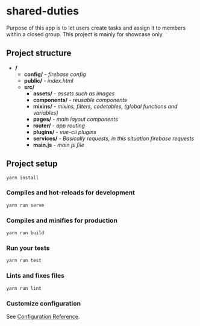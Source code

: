 # shared-duties
Purpose of this app is to let users create tasks and assign it to members within a closed group.
This project is mainly for showcase only

## Project structure
* **<root>/**
  * **config/** - *firebase config*
  * **public/** - *index.html*
  * **src/**
    * **assets/** - *assets such as images*
    * **components/** - *reusable components*
    * **mixins/** - *mixins, filters, codetables, (global functions and variables)*
    * **pages/** - *main layout components*
    * **router/** - *app routing*
    * **plugins/** - *vue-cli plugins*
    * **services/** - *Basically requests, in this situation firebase requests*
    * **main.js** - *main js file*

## Project setup
```
yarn install
```

### Compiles and hot-reloads for development
```
yarn run serve
```

### Compiles and minifies for production
```
yarn run build
```

### Run your tests
```
yarn run test
```

### Lints and fixes files
```
yarn run lint
```

### Customize configuration
See [Configuration Reference](https://cli.vuejs.org/config/).
